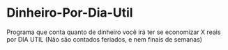 # Dinheiro-Por-Dia-Util
Programa que conta quanto de dinheiro você irá ter se economizar X reais por DIA UTIL (Não são contados feriados, e nem finais de semanas)
